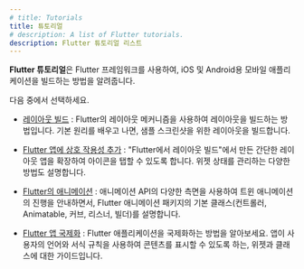 ```yaml
---
# title: Tutorials
title: 튜토리얼
# description: A list of Flutter tutorials.
description: Flutter 튜토리얼 리스트
---
```


**Flutter 튜토리얼**은 Flutter 프레임워크를 사용하여, iOS 및 Android용 모바일 애플리케이션을 빌드하는 방법을 알려줍니다.

다음 중에서 선택하세요.

* [레이아웃 빌드](/ui/layout/tutorial)
: Flutter의 레이아웃 메커니즘을 사용하여 레이아웃을 빌드하는 방법입니다. 
  기본 원리를 배우고 나면, 샘플 스크린샷을 위한 레이아웃을 빌드합니다.

* [Flutter 앱에 상호 작용성 추가](/ui/interactivity)
: "Flutter에서 레이아웃 빌드"에서 만든 간단한 레이아웃 앱을 확장하여 아이콘을 탭할 수 있도록 합니다. 
  위젯 상태를 관리하는 다양한 방법도 설명합니다.

* [Flutter의 애니메이션](/ui/animations/tutorial)
: 애니메이션 API의 다양한 측면을 사용하여 트윈 애니메이션의 진행을 안내하면서, 
  Flutter 애니메이션 패키지의 기본 클래스(컨트롤러, Animatable, 커브, 리스너, 빌더)를 설명합니다.

* [Flutter 앱 국제화](/ui/accessibility-and-internationalization/internationalization)
: Flutter 애플리케이션을 국제화하는 방법을 알아보세요. 
  앱이 사용자의 언어와 서식 규칙을 사용하여 콘텐츠를 표시할 수 있도록 하는, 위젯과 클래스에 대한 가이드입니다.